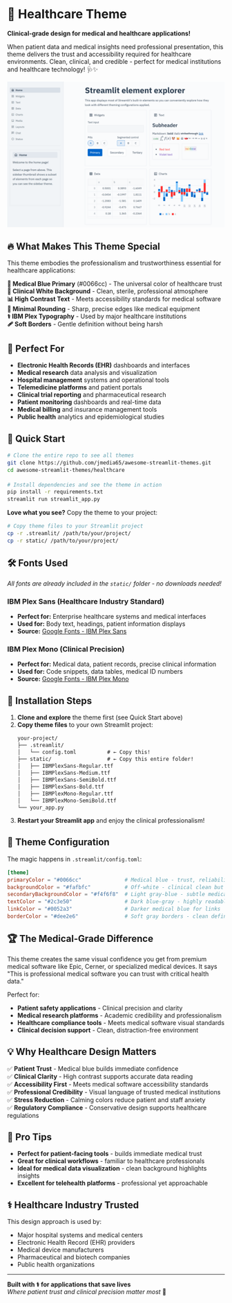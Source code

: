 # 🏥 Healthcare Theme

**Clinical-grade design for medical and healthcare applications!**

When patient data and medical insights need professional presentation, this theme delivers the trust and accessibility required for healthcare environments. Clean, clinical, and credible - perfect for medical institutions and healthcare technology! 🩺✨

![Healthcare Theme](healthcare.png)

## 🔥 What Makes This Theme Special

This theme embodies the professionalism and trustworthiness essential for healthcare applications:

**💙 Medical Blue Primary** (#0066cc) - The universal color of healthcare trust  
**🧼 Clinical White Background** - Clean, sterile, professional atmosphere  
**📊 High Contrast Text** - Meets accessibility standards for medical software  
**🔲 Minimal Rounding** - Sharp, precise edges like medical equipment  
**⚕️ IBM Plex Typography** - Used by major healthcare institutions  
**🩹 Soft Borders** - Gentle definition without being harsh

## 🎯 Perfect For

- **Electronic Health Records (EHR)** dashboards and interfaces
- **Medical research** data analysis and visualization
- **Hospital management** systems and operational tools
- **Telemedicine platforms** and patient portals
- **Clinical trial reporting** and pharmaceutical research
- **Patient monitoring** dashboards and real-time data
- **Medical billing** and insurance management tools
- **Public health** analytics and epidemiological studies

## 🚀 Quick Start

```bash
# Clone the entire repo to see all themes
git clone https://github.com/jmedia65/awesome-streamlit-themes.git
cd awesome-streamlit-themes/healthcare

# Install dependencies and see the theme in action
pip install -r requirements.txt
streamlit run streamlit_app.py
```

**Love what you see?** Copy the theme to your project:

```bash
# Copy theme files to your Streamlit project
cp -r .streamlit/ /path/to/your/project/
cp -r static/ /path/to/your/project/
```

## 🛠️ Fonts Used

_All fonts are already included in the `static/` folder - no downloads needed!_

### IBM Plex Sans (Healthcare Industry Standard)

- **Perfect for:** Enterprise healthcare systems and medical interfaces
- **Used for:** Body text, headings, patient information displays
- **Source:** [Google Fonts - IBM Plex Sans](https://fonts.google.com/specimen/IBM+Plex+Sans)

### IBM Plex Mono (Clinical Precision)

- **Perfect for:** Medical data, patient records, precise clinical information
- **Used for:** Code snippets, data tables, medical ID numbers
- **Source:** [Google Fonts - IBM Plex Mono](https://fonts.google.com/specimen/IBM+Plex+Mono)

## 📁 Installation Steps

1. **Clone and explore** the theme first (see Quick Start above)
2. **Copy theme files** to your own Streamlit project:
   ```
   your-project/
   ├── .streamlit/
   │   └── config.toml          # ← Copy this!
   ├── static/                  # ← Copy this entire folder!
   │   ├── IBMPlexSans-Regular.ttf
   │   ├── IBMPlexSans-Medium.ttf
   │   ├── IBMPlexSans-SemiBold.ttf
   │   ├── IBMPlexSans-Bold.ttf
   │   ├── IBMPlexMono-Regular.ttf
   │   └── IBMPlexMono-SemiBold.ttf
   └── your_app.py
   ```
3. **Restart your Streamlit app** and enjoy the clinical professionalism!

## 🎨 Theme Configuration

The magic happens in `.streamlit/config.toml`:

```toml
[theme]
primaryColor = "#0066cc"              # Medical blue - trust, reliability, clinical
backgroundColor = "#fafbfc"           # Off-white - clinical clean but not harsh
secondaryBackgroundColor = "#f4f6f8"  # Light gray-blue - subtle medical feel
textColor = "#2c3e50"                 # Dark blue-gray - highly readable
linkColor = "#0052a3"                 # Darker medical blue for links
borderColor = "#dee2e6"               # Soft gray borders - clean definition
```

## 🏆 The Medical-Grade Difference

This theme creates the same visual confidence you get from premium medical software like Epic, Cerner, or specialized medical devices. It says "This is professional medical software you can trust with critical health data."

Perfect for:

- **Patient safety applications** - Clinical precision and clarity
- **Medical research platforms** - Academic credibility and professionalism
- **Healthcare compliance tools** - Meets medical software visual standards
- **Clinical decision support** - Clean, distraction-free environment

## 💡 Why Healthcare Design Matters

✅ **Patient Trust** - Medical blue builds immediate confidence  
✅ **Clinical Clarity** - High contrast supports accurate data reading  
✅ **Accessibility First** - Meets medical software accessibility standards  
✅ **Professional Credibility** - Visual language of trusted medical institutions  
✅ **Stress Reduction** - Calming colors reduce patient and staff anxiety  
✅ **Regulatory Compliance** - Conservative design supports healthcare regulations

## 🎯 Pro Tips

- **Perfect for patient-facing tools** - builds immediate medical trust
- **Great for clinical workflows** - familiar to healthcare professionals
- **Ideal for medical data visualization** - clean background highlights insights
- **Excellent for telehealth platforms** - professional yet approachable

## ⚕️ Healthcare Industry Trusted

This design approach is used by:

- Major hospital systems and medical centers
- Electronic Health Record (EHR) providers
- Medical device manufacturers
- Pharmaceutical and biotech companies
- Public health organizations

---

**Built with ⚕️ for applications that save lives**  
_Where patient trust and clinical precision matter most_ 🏥
